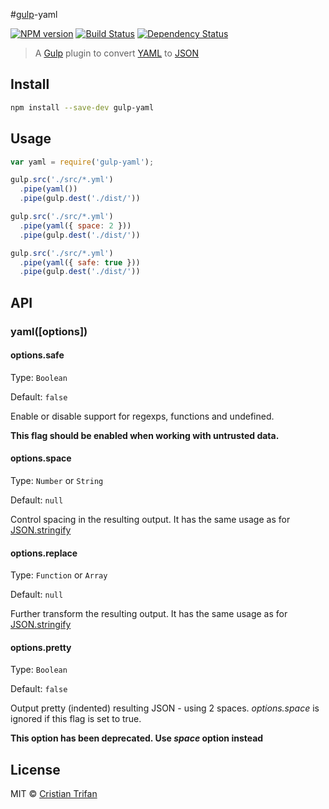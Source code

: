#[gulp](https://github.com/gulpjs/gulp)-yaml

[![NPM version](https://badge.fury.io/js/gulp-yaml.png)](http://badge.fury.io/js/gulp-yaml)
[![Build Status](https://travis-ci.org/crissdev/gulp-yaml.png?branch=master)](https://travis-ci.org/crissdev/gulp-yaml)
[![Dependency Status](https://david-dm.org/crissdev/gulp-yaml.png)](https://david-dm.org/crissdev/gulp-yaml)

> A [Gulp](https://github.com/gulpjs/gulp) plugin to convert [YAML](http://en.wikipedia.org/wiki/YAML) to [JSON](http://en.wikipedia.org/wiki/JSON)


## Install

```sh
npm install --save-dev gulp-yaml
```

## Usage

```js
var yaml = require('gulp-yaml');

gulp.src('./src/*.yml')
  .pipe(yaml())
  .pipe(gulp.dest('./dist/'))

gulp.src('./src/*.yml')
  .pipe(yaml({ space: 2 }))
  .pipe(gulp.dest('./dist/'))

gulp.src('./src/*.yml')
  .pipe(yaml({ safe: true }))
  .pipe(gulp.dest('./dist/'))
```


## API

### yaml([options])


#### options.safe

Type: `Boolean`

Default: `false`

Enable or disable support for regexps, functions and undefined.

**This flag should be enabled when working with untrusted data.**


#### options.space

Type: `Number` or `String`

Default: `null`

Control spacing in the resulting output. It has the same usage as for [JSON.stringify](https://developer.mozilla.org/en-US/docs/Web/JavaScript/Reference/Global_Objects/JSON/stringify)


#### options.replace

Type: `Function` or `Array`

Default: `null`

Further transform the resulting output. It has the same usage as for [JSON.stringify](https://developer.mozilla.org/en-US/docs/Web/JavaScript/Reference/Global_Objects/JSON/stringify)


#### options.pretty

Type: `Boolean`

Default: `false`

Output pretty (indented) resulting JSON - using 2 spaces. _options.space_ is ignored if this flag is set to true.

**This option has been deprecated. Use _space_ option instead**


## License

MIT © [Cristian Trifan](http://crissdev.com)
